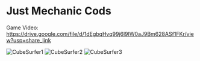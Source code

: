 # Just Mechanic Cods

Game Video: https://drive.google.com/file/d/1dEgbqHvq99j6l9IW0aJ9Bm628ASf1FKr/view?usp=share_link

![CubeSurfer1](https://user-images.githubusercontent.com/94134588/207709439-99759681-2b45-4c6e-9cc3-cb31af92aab2.png)
![CubeSurfer2](https://user-images.githubusercontent.com/94134588/207709704-fd883616-45ea-4f63-82be-bbc9ef74426e.png)
![CubeSurfer3](https://user-images.githubusercontent.com/94134588/207709719-ef244744-09b6-4dde-9726-bfd045257594.png)
